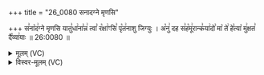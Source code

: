 +++
title = "26_0080 सनादग्ने मृणसि"

+++
स꣣ना꣡द꣢ग्ने मृणसि यातु꣣धा꣢ना꣣न्न꣢ त्वा꣣ र꣡क्षा꣢ꣳसि꣣ पृ꣡त꣢नाशु जिग्युः । अ꣡नु꣢ दह स꣣ह꣡मू꣢रान्क꣣या꣢दो꣣ मा꣡ ते꣢ हे꣣त्या꣡ मु꣢क्षत꣣ दै꣡व्या꣢याः ॥ 26:0080 ॥

<details><summary>मूलम् (VC)</summary>

स꣣ना꣡द꣢ग्ने मृणसि यातु꣣धा꣢ना꣣न्न꣢ त्वा꣣ र꣡क्षा꣢ꣳसि꣣ पृ꣡त꣢नासु जिग्युः । अ꣡नु꣢ दह स꣣ह꣡मू꣢रान्क꣣या꣢दो꣣ मा꣡ ते꣢ हे꣣त्या꣡ मु꣢क्षत꣣ दै꣡व्या꣢याः ॥८०॥
</details>

<details><summary>विस्वर-मूलम् (VC)</summary>

सनादग्ने मृणसि यातुधानान्न त्वा रक्षाꣳसि पृतनासु जिग्युः । अनु दह सहमूरान्कयादो मा ते हेत्या मुक्षत दैव्यायाः ॥८०॥
</details>